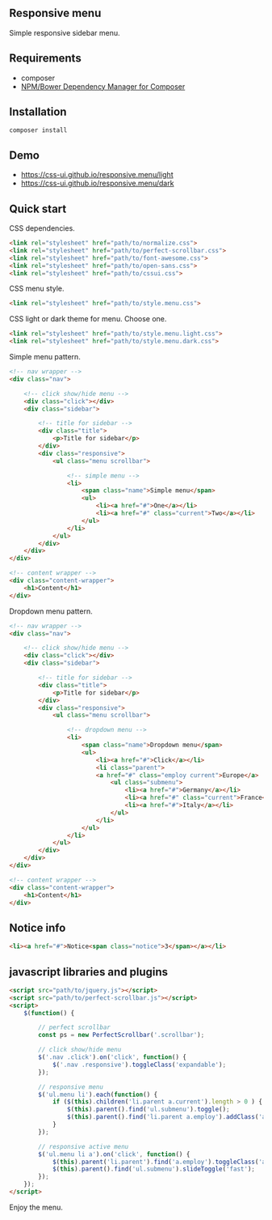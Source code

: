 ## Responsive menu

Simple responsive sidebar menu.

## Requirements

- composer
- [NPM/Bower Dependency Manager for Composer](https://github.com/fxpio/composer-asset-plugin)

## Installation

```
composer install
```

## Demo

- https://css-ui.github.io/responsive.menu/light
- https://css-ui.github.io/responsive.menu/dark

## Quick start

CSS dependencies.

```html
<link rel="stylesheet" href="path/to/normalize.css">
<link rel="stylesheet" href="path/to/perfect-scrollbar.css">
<link rel="stylesheet" href="path/to/font-awesome.css">
<link rel="stylesheet" href="path/to/open-sans.css">
<link rel="stylesheet" href="path/to/cssui.css">
```
CSS menu style.

```html
<link rel="stylesheet" href="path/to/style.menu.css">
```

CSS light or dark theme for menu. Choose one.

```html
<link rel="stylesheet" href="path/to/style.menu.light.css">
<link rel="stylesheet" href="path/to/style.menu.dark.css">
```

Simple menu pattern.

```html
<!-- nav wrapper -->
<div class="nav">

	<!-- click show/hide menu -->
	<div class="click"></div>
	<div class="sidebar">

		<!-- title for sidebar -->
		<div class="title">
			<p>Title for sidebar</p>
		</div>
		<div class="responsive">
			<ul class="menu scrollbar">

				<!-- simple menu -->
				<li>
					<span class="name">Simple menu</span>
					<ul>
						<li><a href="#">One</a></li>
						<li><a href="#" class="current">Two</a></li>
					</ul>
				</li>
			</ul>
		</div>
	</div>
</div>

<!-- content wrapper -->
<div class="content-wrapper">
	<h1>Content</h1>
</div>
```

Dropdown menu pattern.

```html
<!-- nav wrapper -->
<div class="nav">

	<!-- click show/hide menu -->
	<div class="click"></div>
	<div class="sidebar">

		<!-- title for sidebar -->
		<div class="title">
			<p>Title for sidebar</p>
		</div>
		<div class="responsive">
			<ul class="menu scrollbar">

				<!-- dropdown menu -->
				<li>
					<span class="name">Dropdown menu</span>
					<ul>
						<li><a href="#">Click</a></li>
						<li class="parent">
						<a href="#" class="employ current">Europe</a>
							<ul class="submenu">
								<li><a href="#">Germany</a></li>
								<li><a href="#" class="current">France</a></li>
								<li><a href="#">Italy</a></li>
							</ul>
						</li>
					</ul>
				</li>
			</ul>
		</div>
	</div>
</div>

<!-- content wrapper -->
<div class="content-wrapper">
	<h1>Content</h1>
</div>
```

## Notice info

```html
<li><a href="#">Notice<span class="notice">3</span></a></li>
```

## javascript libraries and plugins

```html
<script src="path/to/jquery.js"></script>
<script src="path/to/perfect-scrollbar.js"></script>
<script>
	$(function() {

		// perfect scrollbar
		const ps = new PerfectScrollbar('.scrollbar');

		// click show/hide menu
		$('.nav .click').on('click', function() {
			$('.nav .responsive').toggleClass('expandable');
		});

		// responsive menu
		$('ul.menu li').each(function() {
			if ($(this).children('li.parent a.current').length > 0 ) {
				$(this).parent().find('ul.submenu').toggle();
				$(this).parent().find('li.parent a.employ').addClass('active');
			}
		});

		// responsive active menu
		$('ul.menu li a').on('click', function() {
			$(this).parent('li.parent').find('a.employ').toggleClass('active');
			$(this).parent().find('ul.submenu').slideToggle('fast');
		});
	});
</script>
```

Enjoy the menu.
